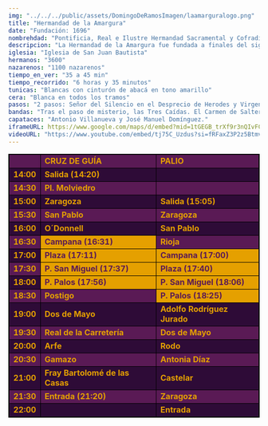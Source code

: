 ```yaml
---
img: "../../../public/assets/DomingoDeRamosImagen/laamarguralogo.png"
title: "Hermandad de la Amargura"
date: "Fundación: 1696"
nombrehdad: "Pontificia, Real e Ilustre Hermandad Sacramental y Cofradía de Nazarenos de Nuestro Padre Jesús del Silencio en el Desprecio de Herodes, María Santísima de la Amargura, San Juan Evangelista y Santa Ángela de la Cruz"
descripcion: "La Hermandad de la Amargura fue fundada a finales del siglo XVII en San Julián. En 1696 se aprueban las primeras reglas que asignan la tarde del Domingo de Ramos para celebrar la estación de penitencia. En 1699 se lleva a cabo la primera salida.Tras un comienzo fuerte, sufre un periodo de decadencia hasta 1828, cuando un grupo de jóvenes impulsa la corporación. Se une a la sacramental de San Juan de la Palma en 1904. A diferencia de otras hermandades, pudo salvar a sus imágenes de la quema de iglesias de 1936. La Dolorosa fue la primera coronada canónicamente en 1954."
iglesia: "Iglesia de San Juan Bautista"
hermanos: "3600"
nazarenos: "1100 nazarenos"
tiempo_en_ver: "35 a 45 min"
tiempo_recorrido: "6 horas y 35 minutos"
tunicas: "Blancas con cinturón de abacá en tono amarillo"
cera: "Blanca en todos los tramos"
pasos: "2 pasos: Señor del Silencio en el Desprecio de Herodes y Virgen de la Amargura"
bandas: "Tras el paso de misterio, las Tres Caídas. El Carmen de Salteras tras el palio"
capataces: "Antonio Villanueva y José Manuel Domínguez."
iframeURL: https://www.google.com/maps/d/embed?mid=1tGEGB_trXf9r3nQIvFCkwKeKa7JcjyI5&ehbc=2E312F"
videoURL: "https://www.youtube.com/embed/tj75C_Uzdus?si=fRFaxZ3P2z5Btmv8"
---
```


<table class="recorrido" style="width: 100%; border-collapse: collapse; text-align: left; border: 1px solid black;">
  <tbody>
    <tr style="background-color: #5a1a55; color: #e5a000; font-weight: bold;">
      <td style="border: 1px solid black; text-align: center;"></td>
      <td style="border: 1px solid black;">CRUZ DE GUÍA</td>
      <td style="border: 1px solid black;">PALIO</td>
    </tr>
    <tr style="background-color: #2e0b37; color: #e5a000; font-weight: bold;">
      <td style="border: 1px solid black; text-align: center;">14:00</td>
      <td style="border: 1px solid black;">Salida (14:20)</td>
      <td style="border: 1px solid black;"></td>
    </tr>
    <tr style="background-color: #5a1a55; color: #e5a000; font-weight: bold;">
      <td style="border: 1px solid black; text-align: center;">14:30</td>
      <td style="border: 1px solid black;">Pl. Molviedro</td>
      <td style="border: 1px solid black;"></td>
    </tr>
    <tr style="background-color: #2e0b37; color: #e5a000; font-weight: bold;">
      <td style="border: 1px solid black; text-align: center;">15:00</td>
      <td style="border: 1px solid black;">Zaragoza</td>
      <td style="border: 1px solid black;">Salida (15:05)</td>
    </tr>
    <tr style="background-color: #5a1a55; color: #e5a000; font-weight: bold;">
      <td style="border: 1px solid black; text-align: center;">15:30</td>
      <td style="border: 1px solid black;">San Pablo</td>
      <td style="border: 1px solid black;">Zaragoza</td>
    </tr>
    <tr style="background-color: #2e0b37; color: #e5a000; font-weight: bold;">
      <td style="border: 1px solid black; text-align: center;">16:00</td>
      <td style="border: 1px solid black;">O´Donnell</td>
      <td style="border: 1px solid black;">San Pablo</td>
    </tr>
    <tr style="background-color: #5a1a55; color: #e5a000; font-weight: bold;">
      <td style="border: 1px solid black; text-align: center;">16:30</td>
      <td style="border: 1px solid black; background-color: #e5a000; color: #5a1a55;">Campana (16:31)</td>
      <td style="border: 1px solid black;">Rioja</td>
    </tr>
    <tr style="background-color: #2e0b37; color: #e5a000; font-weight: bold;">
      <td style="border: 1px solid black; text-align: center;">17:00</td>
      <td style="border: 1px solid black; background-color: #e5a000; color: #5a1a55;">Plaza (17:11)</td>
      <td style="border: 1px solid black; background-color: #e5a000; color: #5a1a55;">Campana (17:00)</td>
    </tr>
    <tr style="background-color: #5a1a55; color: #e5a000; font-weight: bold;">
      <td style="border: 1px solid black; text-align: center;">17:30</td>
      <td style="border: 1px solid black; background-color: #e5a000; color: #5a1a55;">P. San Miguel (17:37)</td>
      <td style="border: 1px solid black; background-color: #e5a000; color: #5a1a55;">Plaza (17:40)</td>
    </tr>
    <tr style="background-color: #2e0b37; color: #e5a000; font-weight: bold;">
      <td style="border: 1px solid black; text-align: center;">18:00</td>
      <td style="border: 1px solid black; background-color: #e5a000; color: #5a1a55;">P. Palos (17:56)</td>
      <td style="border: 1px solid black; background-color: #e5a000; color: #5a1a55;">P. San Miguel (18:06)</td>
    </tr>
    <tr style="background-color: #5a1a55; color: #e5a000; font-weight: bold;">
      <td style="border: 1px solid black; text-align: center;">18:30</td>
      <td style="border: 1px solid black;">Postigo</td>
      <td style="border: 1px solid black; background-color: #e5a000; color: #5a1a55;">P. Palos (18:25)</td>
    </tr>
    <tr style="background-color: #2e0b37; color: #e5a000; font-weight: bold;">
      <td style="border: 1px solid black; text-align: center;">19:00</td>
      <td style="border: 1px solid black;">Dos de Mayo</td>
      <td style="border: 1px solid black;">Adolfo Rodríguez Jurado</td>
    </tr>
    <tr style="background-color: #5a1a55; color: #e5a000; font-weight: bold;">
      <td style="border: 1px solid black; text-align: center;">19:30</td>
      <td style="border: 1px solid black;">Real de la Carretería</td>
      <td style="border: 1px solid black;">Dos de Mayo</td>
    </tr>
    <tr style="background-color: #2e0b37; color: #e5a000; font-weight: bold;">
      <td style="border: 1px solid black; text-align: center;">20:00</td>
      <td style="border: 1px solid black;">Arfe</td>
      <td style="border: 1px solid black;">Rodo</td>
    </tr>
    <tr style="background-color: #5a1a55; color: #e5a000; font-weight: bold;">
      <td style="border: 1px solid black; text-align: center;">20:30</td>
      <td style="border: 1px solid black;">Gamazo</td>
      <td style="border: 1px solid black;">Antonia Díaz</td>
    </tr>
    <tr style="background-color: #2e0b37; color: #e5a000; font-weight: bold;">
      <td style="border: 1px solid black; text-align: center;">21:00</td>
      <td style="border: 1px solid black;">Fray Bartolomé de las Casas</td>
      <td style="border: 1px solid black;">Castelar</td>
    </tr>
    <tr style="background-color: #5a1a55; color: #e5a000; font-weight: bold;">
      <td style="border: 1px solid black; text-align: center;">21:30</td>
      <td style="border: 1px solid black;">Entrada (21:20)</td>
      <td style="border: 1px solid black;">Zaragoza</td>
    </tr>
    <tr style="background-color: #2e0b37; color: #e5a000; font-weight: bold;">
      <td style="border: 1px solid black; text-align: center;">22:00</td>
      <td style="border: 1px solid black;"></td>
      <td style="border: 1px solid black;">Entrada</td>
    </tr>
  </tbody>
</table>
